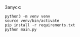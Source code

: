 Запуск:


```shell
python3 -m venv venv
source venv/bin/activate
pip install -r requirements.txt
python main.py
```